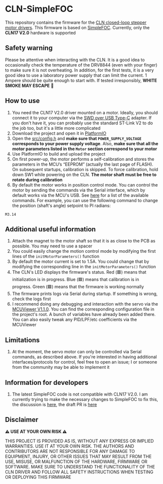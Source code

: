 # CLN-SimpleFOC

This repository contains the firmware for the [CLN closed-loop stepper motor drivers](https://github.com/creapunk/CLN-ClosedLoopNemaDriver). This firmware is based on [SimpleFOC](https://github.com/simplefoc/Arduino-FOC). Currently, only the **CLN17 V2.0** hardware is supported

## Safety warning

Please be attentive when interacting with the CLN. It is a good idea to occasionally check the temperature of the DRV8844 (even with your finger) to make sure it is not overheating. In addition, for the first tests, it is a very good idea to use a laboratory power supply that can limit the current. 1 Ampere should be quite enough to start with. If tested irresponsibly, **WHITE SMOKE MAY ESCAPE** 🤣 

## How to use

1. You need the CLN17 V2.0 driver mounted on a motor. Ideally, you should connect it to your computer via the [SWD over USB Type-C](https://hackaday.io/project/192857-swd-over-usb-type-c-new-way-of-programming-boards) adapter. If you don't have it, you can probably use the standard ST-Link V2 to do the job too, but it's a little more complicated
1. Download the project and open it in [PlatformIO](https://platformio.org/)
1. Open the [src/config.h](https://github.com/AntonEvmenenko/CLN-SimpleFOC/blob/main/src/config.h) and **make sure that `POWER_SUPPLY_VOLTAGE` corresponds to your power supply voltage**. Also, **make sure that all the motor parameters listed in the `Motor` section correspond to your motor**
1. Use PlatformIO to build and upload the project
1. On first power-up, the motor performs a self-calibration and stores the parameters in the MCU’s “EEPROM” (actually the last page of FLASH). On subsequent startups, calibration is skipped. To force calibration, hold down SW1 while powering on the CLN. **The motor shaft must be free to rotate during calibration**
1. By default the motor works in position control mode. You can control the motor by sending the commands via the Serial interface, which by default works via the MCU's USB. See [here](https://docs.simplefoc.com/commander_motor) for a list of the available commands. For example, you can use the following command to change the position (shaft's angle) setpoint to PI radians:

```
M3.14
```

## Additional useful information

1. Attach the magnet to the motor shaft so that it is as close to the PCB as possible. You may need to use a spacer
1. You could easily change the motion control mode by modifying the first lines of the `initMotorParameters()` function
1. By default the motor current is set to 1.5A. You could change that by modifying the corresponding line in the `initMotorParameters()` function
1. The CLN's LED displays the firmware's status. Red (🟥) means that initialization is in progress. Blue (🟦) means that calibration is in progress. Green (🟩) means that the firmware is working normally
1. The firmware prints logs via Serial during startup. If something is wrong, check the logs first
1. I recommend doing any debugging and interaction with the servo via the [MCUViewer V1.1.0](https://github.com/klonyyy/MCUViewer/releases/tag/v1.0.1). You can find the corresponding configuration file in the project's root. A bunch of variables have already been added there. You can also easily tweak any PID/LPF/etc coefficients via the MCUViewer

## Limitations

1. At the moment, the servo motor can only be controlled via Serial commands, as described above. If you're interested in having additional interfaces/protocols for control, feel free to open an issue; I or someone from the community may be able to implement it

## Information for developers

1. The latest SimpleFOC code is not compatible with CLN17 V2.0. I am currently trying to make the necessary changes to SimpleFOC to fix this, the discussion is [here](https://community.simplefoc.com/t/low-side-current-sensing-for-stepper-motors/7235), the draft PR is [here](https://github.com/simplefoc/Arduino-FOC/pull/472)

## Disclaimer

**⚠️ USE AT YOUR OWN RISK ⚠️**

THIS PROJECT IS PROVIDED AS IS, WITHOUT ANY EXPRESS OR IMPLIED WARRANTIES. USE IT AT YOUR OWN RISK. THE AUTHORS AND CONTRIBUTORS ARE NOT RESPONSIBLE FOR ANY DAMAGE TO EQUIPMENT, INJURY, OR OTHER ISSUES THAT MAY RESULT FROM THE USE, MISUSE, OR MALFUNCTION OF THE HARDWARE, FIRMWARE OR SOFTWARE. MAKE SURE TO UNDERSTAND THE FUNCTIONALITY OF THE CLN DRIVER AND FOLLOW ALL SAFETY INSTRUCTIONS WHEN TESTING OR DEPLOYING THIS FIRMWARE

